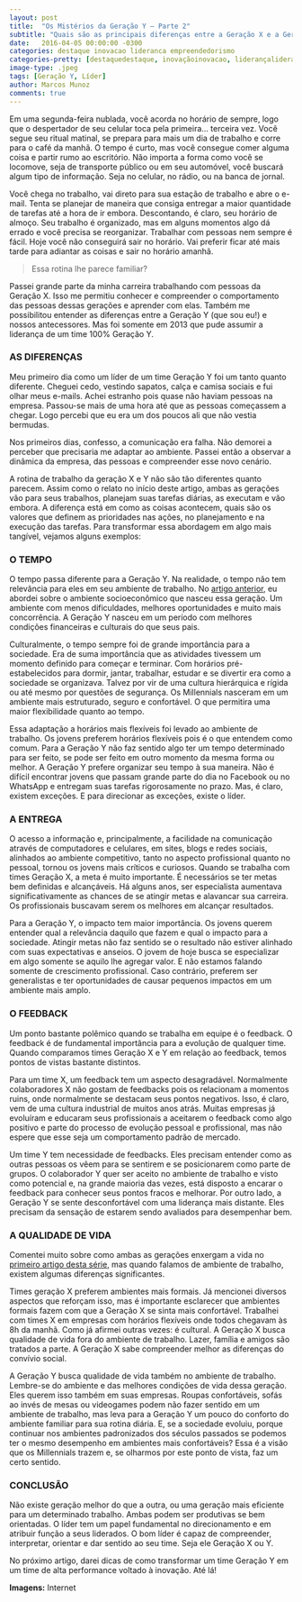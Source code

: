 ```yaml
---
layout: post
title:  "Os Mistérios da Geração Y – Parte 2"
subtitle: "Quais são as principais diferenças entre a Geração X e a Geração Y no ambiente de trabalho."
date:   2016-04-05 00:00:00 -0300
categories: destaque inovacao lideranca empreendedorismo
categories-pretty: [destaquedestaque, inovaçãoinovacao, liderançalideranca, empreendedorismoempreendedorismo]
image-type: .jpeg
tags: [Geração Y, Líder]
author: Marcos Munoz
comments: true
---
```

Em uma segunda-feira nublada, você acorda no horário de sempre, logo que o despertador de seu celular toca pela primeira… terceira vez. Você segue seu ritual matinal, se prepara para mais um dia de trabalho e  corre para o café da manhã. O tempo é curto, mas você consegue comer alguma coisa e partir rumo ao escritório. Não importa a forma como você se locomove, seja de transporte público ou em seu automóvel, você buscará algum tipo de informação. Seja no celular, no rádio, ou na banca de jornal.

Você chega no trabalho, vai direto para sua estação de trabalho e abre o e-mail. Tenta se planejar de maneira que consiga entregar a maior quantidade de tarefas até a hora de ir embora. Descontando, é claro, seu horário de almoço. Seu trabalho é organizado, mas em alguns momentos algo dá errado e você precisa se reorganizar. Trabalhar com pessoas nem sempre é fácil. Hoje você não conseguirá sair no horário. Vai preferir ficar até mais tarde para adiantar as coisas e sair no horário amanhã.

>Essa rotina lhe parece familiar?

Passei grande parte da minha carreira trabalhando com pessoas da Geração X. Isso me permitiu conhecer e compreender o comportamento das pessoas dessas gerações e aprender com elas. Também me possibilitou entender as diferenças entre a Geração Y (que sou eu!) e nossos antecessores.  Mas foi  somente em 2013 que pude assumir a liderança de um time 100% Geração Y.



### AS DIFERENÇAS
Meu primeiro dia como um líder de um time Geração Y foi um tanto quanto diferente. Cheguei cedo, vestindo sapatos, calça e camisa sociais e fui olhar meus e-mails. Achei estranho pois quase não haviam pessoas na empresa. Passou-se mais de uma hora até que as pessoas começassem a chegar. Logo percebi que eu era um dos poucos ali que não vestia bermudas.

Nos primeiros dias, confesso, a comunicação era falha. Não demorei a perceber que precisaria me adaptar ao ambiente. Passei então a observar a dinâmica da empresa, das pessoas e compreender esse novo cenário.

A rotina de trabalho da geração X e Y não são tão diferentes quanto parecem. Assim como o relato no início deste artigo, ambas as gerações vão para seus trabalhos, planejam suas tarefas diárias, as executam e vão embora. A diferença está em como as coisas acontecem, quais são os valores que definem as prioridades nas ações, no planejamento e na execução das tarefas. Para transformar essa abordagem em algo mais tangível, vejamos alguns exemplos:



### O TEMPO
O tempo passa diferente para a Geração Y. Na realidade, o tempo não tem relevância para eles em seu ambiente de trabalho. No [artigo anterior][artigo], eu abordei sobre o ambiente socioeconômico que nasceu essa geração. Um ambiente com menos dificuldades, melhores oportunidades e muito mais concorrência. A Geração Y nasceu em um período com melhores condições financeiras e culturais do que seus pais.

Culturalmente, o tempo sempre foi de grande importância para a sociedade. Era de suma importância que as atividades tivessem um momento definido para começar e terminar. Com horários pré-estabelecidos para dormir, jantar, trabalhar, estudar e se divertir era como a sociedade se organizava. Talvez por vir de uma cultura hierárquica e rígida ou até mesmo por questões de segurança. Os Millennials nasceram em um ambiente mais estruturado, seguro e confortável. O que permitira uma maior flexibilidade quanto ao tempo.

Essa adaptação a horários mais flexíveis foi levado ao ambiente de trabalho. Os jovens preferem horários flexíveis pois é o que entendem como comum. Para a Geração Y não faz sentido algo ter um tempo determinado para ser feito, se pode ser feito em outro momento da mesma forma ou melhor. A Geração Y prefere organizar seu tempo à sua maneira. Não é difícil encontrar jovens que passam grande parte do dia no Facebook ou no WhatsApp e entregam suas tarefas rigorosamente no prazo. Mas, é claro, existem exceções. E para direcionar as exceções, existe o líder.



### A ENTREGA
O acesso a informação e, principalmente, a facilidade na comunicação através de computadores e celulares, em sites, blogs e redes sociais, alinhados ao ambiente competitivo, tanto no aspecto profissional quanto no pessoal, tornou os jovens mais críticos e curiosos. Quando se trabalha com times Geração X, a meta é muito importante. É necessários se ter metas bem definidas e alcançáveis. Há alguns anos, ser especialista aumentava significativamente as chances de se atingir metas e alavancar sua carreira. Os profissionais buscavam serem os melhores em alcançar resultados.

Para a Geração Y, o impacto tem maior importância. Os jovens querem entender qual a relevância daquilo que fazem e qual o impacto para a sociedade. Atingir metas não faz sentido se o resultado não estiver alinhado com suas expectativas e anseios. O jovem de hoje busca se especializar em algo somente se aquilo lhe agregar valor. E não estamos falando somente de crescimento profissional. Caso contrário, preferem ser generalistas e ter oportunidades de causar pequenos impactos em um ambiente mais amplo.



### O FEEDBACK
Um ponto bastante polêmico quando se trabalha em equipe é o feedback. O feedback é de fundamental importância para a evolução de qualquer time. Quando comparamos times Geração X e Y em relação ao feedback, temos pontos de vistas bastante distintos.

Para um time X, um feedback tem um aspecto desagradável. Normalmente colaboradores X não gostam de feedbacks pois os relacionam a momentos ruins, onde normalmente se destacam seus pontos negativos. Isso, é claro, vem de uma cultura industrial de muitos anos atrás. Muitas empresas já evoluíram e educaram seus profissionais a aceitarem o feedback como algo positivo e parte do processo de evolução pessoal e profissional, mas não espere que esse seja um comportamento padrão de mercado.

Um time Y tem necessidade de feedbacks. Eles precisam entender como as outras pessoas os vêem para se sentirem e se posicionarem como parte de grupos. O colaborador Y quer ser aceito no ambiente de trabalho e visto como potencial e, na grande maioria das vezes, está disposto a encarar o feedback para conhecer seus pontos fracos e melhorar. Por outro lado, a Geração Y se sente desconfortável com uma liderança mais distante. Eles precisam da sensação de estarem sendo avaliados para desempenhar bem.



### A QUALIDADE DE VIDA
Comentei muito sobre como ambas as gerações enxergam a vida no [primeiro artigo desta série][artigo], mas quando falamos de ambiente de trabalho, existem algumas diferenças significantes.

Times geração X preferem ambientes mais formais. Já mencionei diversos aspectos que reforçam isso, mas é importante esclarecer que ambientes formais fazem com que a Geração X se sinta mais confortável. Trabalhei com times X em empresas com horários flexíveis onde todos chegavam às 8h da manhã. Como já afirmei outras vezes: é cultural. A Geração X busca qualidade de vida fora do ambiente de trabalho. Lazer, família e amigos são tratados a parte. A Geração X sabe compreender melhor as diferenças do convívio social.

A Geração Y busca qualidade de vida também no ambiente de trabalho. Lembre-se do ambiente e das melhores condições de vida dessa geração. Eles querem isso também em suas empresas. Roupas confortáveis, sofás ao invés de mesas ou videogames podem não fazer sentido em um ambiente de trabalho, mas leva para a Geração Y um pouco do conforto do ambiente familiar para sua rotina diária. E, se a sociedade evoluiu, porque continuar nos ambientes padronizados dos séculos passados se podemos ter o mesmo desempenho em ambientes mais confortáveis? Essa é a visão que os Millennials trazem e, se olharmos por este ponto de vista, faz um certo sentido.



### CONCLUSÃO
Não existe geração melhor do que a outra, ou uma geração mais eficiente para um determinado trabalho. Ambas podem ser produtivas se bem orientadas. O líder tem um papel fundamental no direcionamento e em atribuir função a seus liderados. O bom líder é capaz de compreender, interpretar, orientar e dar sentido ao seu time. Seja ele Geração X ou Y.

No próximo artigo, darei dicas de como transformar um time Geração Y em um time de alta performance voltado à inovação. Até lá!

**Imagens:** Internet

[artigo]:/os-misterios-da-geracao-y-parte-1/

